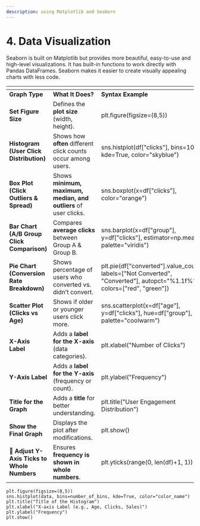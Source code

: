 ```yaml
---
description: using Matplotlib and Seaborn
---
```


# 4. Data Visualization

Seaborn is built on Matplotlib but provides more beautiful, easy-to-use and high-level visualizations. It has built-in functions to work directly with Pandas DataFrames. Seaborn makes it easier to create visually appealing charts with less code.&#x20;



<table data-header-hidden><thead><tr><th width="112.66668701171875"></th><th width="126.6666259765625"></th><th></th></tr></thead><tbody><tr><td><strong>Graph Type</strong></td><td><strong>What It Does?</strong></td><td><strong>Syntax Example</strong></td></tr><tr><td><strong>Set Figure Size</strong></td><td>Defines the <strong>plot size</strong> (width, height).</td><td>plt.figure(figsize=(8,5))</td></tr><tr><td><strong>Histogram (User Click Distribution)</strong></td><td>Shows how <strong>often</strong> different click counts occur among users.</td><td>sns.histplot(df["clicks"], bins=10, kde=True, color="skyblue")</td></tr><tr><td><strong>Box Plot (Click Outliers &#x26; Spread)</strong></td><td>Shows <strong>minimum, maximum, median, and outliers</strong> of user clicks.</td><td>sns.boxplot(x=df["clicks"], color="orange")</td></tr><tr><td><strong>Bar Chart (A/B Group Click Comparison)</strong></td><td>Compares <strong>average clicks</strong> between Group A &#x26; Group B.</td><td>sns.barplot(x=df["group"], y=df["clicks"], estimator=np.mean, palette="viridis")</td></tr><tr><td><strong>Pie Chart (Conversion Rate Breakdown)</strong></td><td>Shows percentage of users who converted vs. didn’t convert.</td><td>plt.pie(df["converted"].value_counts(), labels=["Not Converted", "Converted"], autopct="%1.1f%%", colors=["red", "green"])</td></tr><tr><td><strong>Scatter Plot (Clicks vs Age)</strong></td><td>Shows if older or younger users click more.</td><td>sns.scatterplot(x=df["age"], y=df["clicks"], hue=df["group"], palette="coolwarm")</td></tr><tr><td><strong>X-Axis Label</strong></td><td>Adds a <strong>label for the X-axis</strong> (data categories).</td><td>plt.xlabel("Number of Clicks")</td></tr><tr><td><strong>Y-Axis Label</strong></td><td>Adds a <strong>label for the Y-axis</strong> (frequency or count).</td><td>plt.ylabel("Frequency")</td></tr><tr><td><strong>Title for the Graph</strong></td><td>Adds a <strong>title</strong> for better understanding.</td><td>plt.title("User Engagement Distribution")</td></tr><tr><td><strong>Show the Final Graph</strong></td><td>Displays the plot after modifications.</td><td>plt.show()</td></tr><tr><td><strong>🔹 Adjust Y-Axis Ticks to Whole Numbers</strong></td><td>Ensures <strong>frequency is shown in whole numbers</strong>.</td><td>plt.yticks(range(0, len(df)+1, 1))</td></tr></tbody></table>

```
plt.figure(figsize=(8,5))
sns.histplot(data, bins=number_of_bins, kde=True, color="color_name")
plt.title("Title of the Histogram")
plt.xlabel("X-axis Label (e.g., Age, Clicks, Sales)")
plt.ylabel("Frequency")
plt.show()
```

